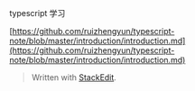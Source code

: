 
typescript 学习


[https://github.com/ruizhengyun/typescript-note/blob/master/introduction/introduction.md](https://github.com/ruizhengyun/typescript-note/blob/master/introduction/introduction.md)

> Written with [StackEdit](https://stackedit.io/).
<!--stackedit_data:
eyJoaXN0b3J5IjpbLTE1OTA5OTE1MjBdfQ==
-->